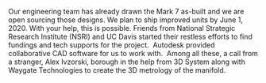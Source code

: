 Our engineering team has already drawn the Mark 7 as-built and we are open sourcing those designs. 
We plan to ship improved units by June 1, 2020. With your help, this is possible.
Friends from National Strategic Research Institute (NSRI) and UC Davis started their restless efforts to find fundings and tech supports 
for the project.  Autodesk provided collaborative CAD software for us to work with.  Among all these, a call from a stranger, 
Alex Ivzorski, borough in the help from 3D System along with Waygate Technologies to create the 3D metrology of the manifold.
